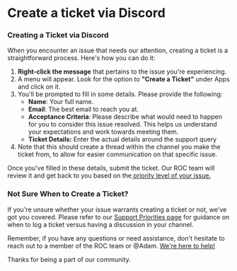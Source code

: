 # Create a ticket via Discord

### Creating a Ticket via Discord

When you encounter an issue that needs our attention, creating a ticket is a straightforward process. Here's how you can do it:

1. **Right-click the message** that pertains to the issue you're experiencing.
2. A menu will appear. Look for the option to **"Create a Ticket"** under Apps and click on it.
3. You'll be prompted to fill in some details. Please provide the following:
   * **Name**: Your full name.
   * **Email**: The best email to reach you at.
   * **Acceptance Criteria**: Please describe what would need to happen for you to consider this issue resolved. This helps us understand your expectations and work towards meeting them.
   * **Ticket Details:** Enter the actual details around the support query
4. Note that this should create a thread within the channel you make the ticket from, to allow for easier communication on that specific issue.

Once you've filled in these details, submit the ticket. Our ROC team will review it and get back to you based on the[ priority level of your issue.](support-priorities.md)

### Not Sure When to Create a Ticket?

If you're unsure whether your issue warrants creating a ticket or not, we've got you covered. Please refer to our [Support Priorities page](./) for guidance on when to log a ticket versus having a discussion in your channel.

Remember, if you have any questions or need assistance, don't hesitate to reach out to a member of the ROC team or @Adam. [We're here to help!](../contact-resources.md)

Thanks for being a part of our community.
